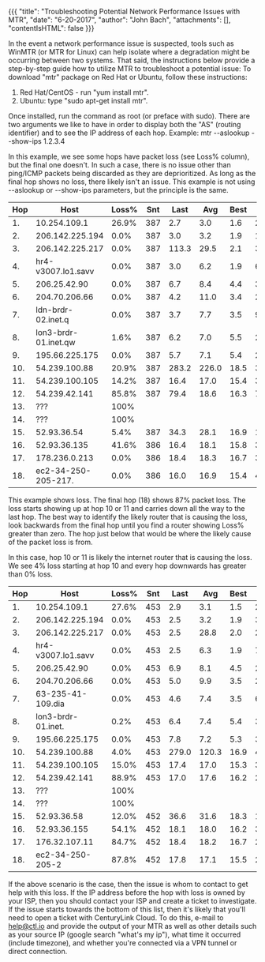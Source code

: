 {{{ 
"title": "Troubleshooting Potential Network Performance Issues with MTR", 
"date": "6-20-2017",
"author": "John Bach",
"attachments": [],
"contentIsHTML": false 
}}}

In the event a network performance issue is suspected, tools such as WinMTR (or MTR for Linux) can help isolate where a degradation might be occurring between two systems. That said, the instructions below provide a step-by-step guide how to utilize MTR to troubleshoot a potential issue:
To download "mtr" package on Red Hat or Ubuntu, follow these instructions:
1. Red Hat/CentOS - run "yum install mtr".
2. Ubuntu: type "sudo apt-get install mtr".

Once installed, run the command as root (or preface with sudo). There are two arguments we like to have in order to display both the "AS" (routing identifier) and to see the IP address of each hop. Example: mtr --aslookup --show-ips 1.2.3.4

In this example, we see some hops have packet loss (see Loss% column), but the final one doesn't. In such a case, there is no issue other than ping/ICMP packets being discarded as they are deprioritized. As long as the final hop shows no loss, there likely isn't an issue. This example is not using --aslookup or --show-ips parameters, but the principle is the same.

|Hop|Host|Loss%|Snt|Last|Avg|Best|Wrst|StDev|
|---|----|-----|---|----|---|----|----|-----|
|1.|10.254.109.1|26.9%|387|2.7|3.0|1.6|20.8|2.1|
|2.|206.142.225.194|0.0%|387|3.0|3.2|1.9|19.9|1.7|
|3.|206.142.225.217|0.0%|387|113.3|29.5|2.1|329.1|50.9|
|4.|hr4-v3007.lo1.savv|0.0%|387|3.0|6.2|1.9|65.6|9.4|
|5.|206.25.42.90|0.0%|387|6.7|8.4|4.4|39.0|3.3|
|6.|204.70.206.66|0.0%|387|4.2|11.0|3.4|207.2|23.7|
|7.|ldn-brdr-02.inet.q|0.0%|387|3.7|7.7|3.5|98.7|10.0|
|8.|lon3-brdr-01.inet.qw|1.6%|387|6.2|7.0|5.5|26.7|2.5|
|9.|195.66.225.175|0.0%|387|5.7|7.1|5.4|26.5|2.5|
|10.|54.239.100.88|20.9%|387|283.2|226.0|18.5|365.5|106.7|
|11.|54.239.100.105|14.2%|387|16.4|17.0|15.4|30.3|1.8|
|12.|54.239.42.141|85.8%|387|79.4|18.6|16.3|79.4|8.4|
|13.|???|100%|
|14.|???|100%|
|15.|52.93.36.54|5.4%|387|34.3|28.1|16.9|125.8|12.5|
|16.|52.93.36.135|41.6%|386|16.4|18.1|15.8|36.3|2.0|
|17.|178.236.0.213|0.0%|386|18.4|18.3|16.7|38.9|2.1|
|18.|ec2-34-250-205-217.|0.0%|386|16.0|16.9|15.4|42.4|2|

This example shows loss. The final hop (18) shows 87% packet loss. The loss starts showing up at hop 10 or 11 and carries down all the way to the last hop. The best way to identify the likely router that is causing the loss, look backwards from the final hop until you find a router showing Loss% greater than zero. The hop just below that would be where the likely cause of the packet loss is from.

In this case, hop 10 or 11 is likely the internet router that is causing the loss. We see 4% loss starting at hop 10 and every hop downwards has greater than 0% loss.

|Hop|Host|Loss%|Snt|Last|Avg|Best|Wrst|StDev|
|---|----|-----|---|----|---|----|----|-----|
|1.|10.254.109.1|27.6%|453|2.9|3.1|1.5|21.9|2.2|
|2.|206.142.225.194|0.0%|453|2.5|3.2|1.9|33.7|2.4|
|3.|206.142.225.217|0.0%|453|2.5|28.8|2.0|266.7|49.7|
|4.|hr4-v3007.lo1.savv|0.0%|453|2.5|6.3|1.9|75.7|9.2|
|5.|206.25.42.90|0.0%|453|6.9|8.1|4.5|25.9|2.8|
|6.|204.70.206.66|0.0%|453|5.0|9.9|3.5|281.7|23.0|
|7.|63-235-41-109.dia|0.0%|453|4.6|7.4|3.5|64.2|9.0|
|8.|lon3-brdr-01.inet.|0.2%|453|6.4|7.4|5.4|35.9|3.6|
|9.|195.66.225.175|0.0%|453|7.8|7.2|5.3|30.2|2.6|
|10.|54.239.100.88|4.0%|453|279.0|120.3|16.9|429.2|111.6|
|11.|54.239.100.105|15.0%|453|17.4|17.0|15.3|36.5|2.1|
|12.|54.239.42.141|88.9%|453|17.0|17.6|16.2|23.6|1.2|
|13.|???|100%|
|14.|???|100%|
|15.|52.93.36.58|12.0%|452|36.6|31.6|18.3|155.1|14.2|
|16.|52.93.36.155|54.1%|452|18.1|18.0|16.2|35.4|2.1|
|17.|176.32.107.11|84.7%|452|18.4|18.2|16.7|22.0|1.1|
|18.|ec2-34-250-205-2|87.8%|452|17.8|17.1|15.5|23.2|1.3|

If the above scenario is the case, then the issue is whom to contact to get help with this loss. If the IP address before the hop with loss is owned by your ISP, then you should contact your ISP and create a ticket to investigate. If the issue starts towards the bottom of this list, then it's likely that you'll need to open a ticket with CenturyLink Cloud. To do this, e-mail to help@ctl.io and provide the output of your MTR as well as other details such as your source IP (google search "what's my ip"), what time it occurred (include timezone), and whether you're connected via a VPN tunnel or direct connection.
